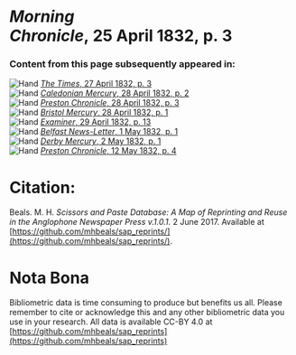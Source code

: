 # *Morning Chronicle*, 25 April 1832, p. 3  
  
### Content from this page subsequently appeared in:  
![Hand](http://scissorsandpaste.net/wp-content/uploads/2017/06/smallhandpointer.png) [*The Times*, 27 April 1832, p. 3](https://mhbeals.github.io/sap_html/The-Times/The-Times-27-April-1832-p-3)  
![Hand](http://scissorsandpaste.net/wp-content/uploads/2017/06/smallhandpointer.png) [*Caledonian Mercury*, 28 April 1832, p. 2](https://mhbeals.github.io/sap_html/Caledonian-Mercury/Caledonian-Mercury-28-April-1832-p-2)  
![Hand](http://scissorsandpaste.net/wp-content/uploads/2017/06/smallhandpointer.png) [*Preston Chronicle*, 28 April 1832, p. 3](https://mhbeals.github.io/sap_html/Preston-Chronicle/Preston-Chronicle-28-April-1832-p-3)  
![Hand](http://scissorsandpaste.net/wp-content/uploads/2017/06/smallhandpointer.png) [*Bristol Mercury*, 28 April 1832, p. 1](https://mhbeals.github.io/sap_html/Bristol-Mercury/Bristol-Mercury-28-April-1832-p-1)  
![Hand](http://scissorsandpaste.net/wp-content/uploads/2017/06/smallhandpointer.png) [*Examiner*, 29 April 1832, p. 13](https://mhbeals.github.io/sap_html/Examiner/Examiner-29-April-1832-p-13)  
![Hand](http://scissorsandpaste.net/wp-content/uploads/2017/06/smallhandpointer.png) [*Belfast News-Letter*, 1 May 1832, p. 1](https://mhbeals.github.io/sap_html/Belfast-News-Letter/Belfast-News-Letter-1-May-1832-p-1)  
![Hand](http://scissorsandpaste.net/wp-content/uploads/2017/06/smallhandpointer.png) [*Derby Mercury*, 2 May 1832, p. 1](https://mhbeals.github.io/sap_html/Derby-Mercury/Derby-Mercury-2-May-1832-p-1)  
![Hand](http://scissorsandpaste.net/wp-content/uploads/2017/06/smallhandpointer.png) [*Preston Chronicle*, 12 May 1832, p. 4](https://mhbeals.github.io/sap_html/Preston-Chronicle/Preston-Chronicle-12-May-1832-p-4)  


# Citation: 

Beals. M. H. *Scissors and Paste Database: A Map of Reprinting and Reuse in the Anglophone Newspaper Press v.1.0.1.* 2 June 2017. Available at [https://github.com/mhbeals/sap_reprints/](https://github.com/mhbeals/sap_reprints/). 

# Nota Bona

Bibliometric data is time consuming to produce but benefits us all. Please remember to cite or acknowledge this and any other bibliometric data you use in your research. All data is available CC-BY 4.0 at [https://github.com/mhbeals/sap_reprints](https://github.com/mhbeals/sap_reprints)